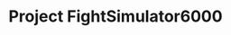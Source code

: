 ---
redirect_to: https://github.com/Jylhis/FightSimulator6000
tags: C++
title: "Project FightSimulator6000"
---